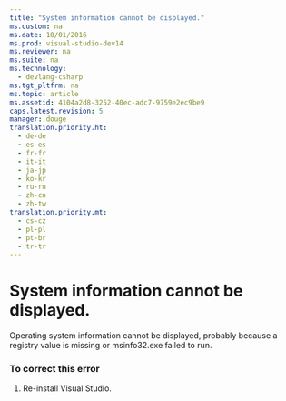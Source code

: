 ```yaml
---
title: "System information cannot be displayed."
ms.custom: na
ms.date: 10/01/2016
ms.prod: visual-studio-dev14
ms.reviewer: na
ms.suite: na
ms.technology: 
  - devlang-csharp
ms.tgt_pltfrm: na
ms.topic: article
ms.assetid: 4104a2d8-3252-40ec-adc7-9759e2ec9be9
caps.latest.revision: 5
manager: douge
translation.priority.ht: 
  - de-de
  - es-es
  - fr-fr
  - it-it
  - ja-jp
  - ko-kr
  - ru-ru
  - zh-cn
  - zh-tw
translation.priority.mt: 
  - cs-cz
  - pl-pl
  - pt-br
  - tr-tr
---
```

# System information cannot be displayed.
Operating system information cannot be displayed, probably because a registry value is missing or msinfo32.exe failed to run.  
  
### To correct this error  
  
1.  Re-install Visual Studio.